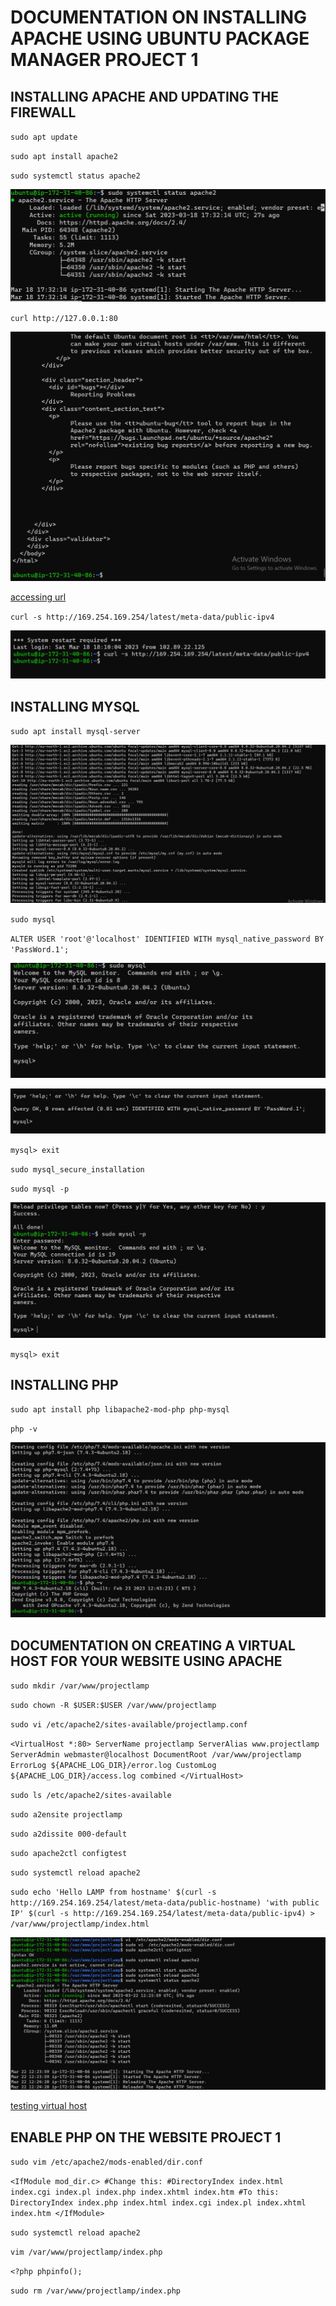 # DOCUMENTATION ON INSTALLING APACHE USING UBUNTU PACKAGE MANAGER PROJECT 1

## INSTALLING APACHE AND UPDATING THE FIREWALL

`sudo apt update`

`sudo apt install apache2`

`sudo systemctl status apache2`

![apache status](./images/apache_status.png)

`curl http://127.0.0.1:80`

![server access](./images/server_access.png)

[accessing url](http://13.51.204.106/)

`curl -s http://169.254.169.254/latest/meta-data/public-ipv4`

![public ip add retrieve](./images/retrieving_of_public%20ip_address.png)

## INSTALLING MYSQL

`sudo apt install mysql-server`

![installing mySQL](./images/mysql_installation.png)

`sudo mysql`

`ALTER USER 'root'@'localhost' IDENTIFIED WITH mysql_native_password BY 'PassWord.1';`

![mySQL login](./images/login_mySQL.png)

![setting passwword for root user using default passwword](./images/setting_password_using_default_password.png)

`mysql> exit`

`sudo mysql_secure_installation`

`sudo mysql -p`

![test login to console](./images/test_login_to_mysql_console.png)

`mysql> exit`

## INSTALLING PHP

`sudo apt install php libapache2-mod-php php-mysql`

`php -v`

![php install and version confirm](./images/installation_and_php_version_confirmation.png)


##  DOCUMENTATION ON CREATING A VIRTUAL HOST FOR YOUR WEBSITE USING APACHE 


`sudo mkdir /var/www/projectlamp`

`sudo chown -R $USER:$USER /var/www/projectlamp`

`sudo vi /etc/apache2/sites-available/projectlamp.conf`

`<VirtualHost *:80>
    ServerName projectlamp
    ServerAlias www.projectlamp 
    ServerAdmin webmaster@localhost
    DocumentRoot /var/www/projectlamp
    ErrorLog ${APACHE_LOG_DIR}/error.log
    CustomLog ${APACHE_LOG_DIR}/access.log combined
</VirtualHost>`

`sudo ls /etc/apache2/sites-available`

`sudo a2ensite projectlamp`

`sudo a2dissite 000-default`

`sudo apache2ctl configtest`

`sudo systemctl reload apache2`

`sudo echo 'Hello LAMP from hostname' $(curl -s http://169.254.169.254/latest/meta-data/public-hostname) 'with public IP' $(curl -s http://169.254.169.254/latest/meta-data/public-ipv4) > /var/www/projectlamp/index.html`

![creating virtual host](./images/creating_virtual_host_for_website_using_apache.png)

[testing virtual host](http://13.51.204.106/)

## ENABLE PHP ON THE WEBSITE PROJECT 1


`sudo vim /etc/apache2/mods-enabled/dir.conf`

`<IfModule mod_dir.c>
        #Change this:
        #DirectoryIndex index.html index.cgi index.pl index.php index.xhtml index.htm
        #To this:
        DirectoryIndex index.php index.html index.cgi index.pl index.xhtml index.htm
</IfModule>`

`sudo systemctl reload apache2`

`vim /var/www/projectlamp/index.php`

`<?php
 phpinfo();`

 `sudo rm /var/www/projectlamp/index.php`



